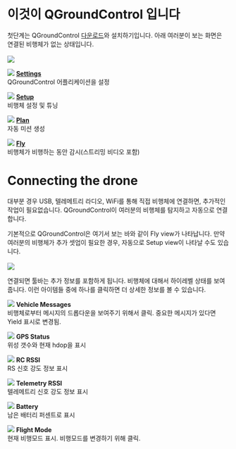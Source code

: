 # 이것이 QGroundControl 입니다
첫단계는 QGroundControl [다운로드](download_and_install.md)와 설치하기입니다. 아래 여러분이 보는 화면은 연결된 비행체가 없는 상태입니다.
<br>
<br>
![](BootToFly.jpg)
<br>

![](SettingsViewButton.jpg) **[Settings](../SettingsView/SettingsView.md)**
<br>QGroundControl 어플리케이션을 설정

![](SetupViewButton.jpg) **[Setup](../SetupView/SetupView.md)**
<br>비행체 설정 및 튜닝

![](PlanViewButton.jpg) **[Plan](../PlanView/PlanView.md)**
<br>자동 미션 생성

![](FlyViewButton.jpg) **[Fly](../FlyView/FlyView.md)**
<br>비행체가 비행하는 동안 감시(스트리밍 비디오 포함)

# Connecting the drone
대부분 경우 USB, 텔레메트리 라디오, WiFi를 통해 직접 비행체에 연결하면, 추가적인 작업이 필요없습니다. QGroundControl이 여러분의 비행체를 탐지하고 자동으로 연결합니다.

기본적으로 QGroundControl은 여기서 보는 바와 같이 Fly view가 나타납니다. 만약 여러분의 비행체가 추가 셋업이 필요한 경우, 자동으로 Setup view이 나타날 수도 있습니다.
<br>
<br>
![](ConnectedVehicle.jpg)
<br>

연결되면 툴바는 추가 정보를 포함하게 됩니다. 비행체에 대해서 하이레벨 상태를 보여줍니다. 이런 아이템들 중에 하나를 클릭하면 더 상세한 정보를 볼 수 있습니다.

![](MessageToolbar.jpg) **Vehicle Messages**
<br>비행체로부터 메시지의 드롭다운을 보여주기 위해서 클릭. 중요한 메시지가 있다면 Yield 표시로 변경됨.

![](GPSToolbar.jpg) **GPS Status**
<br>위성 갯수와 현재 hdop을 표시

![](RCToolbar.jpg) **RC RSSI** 
<br>RS 신호 강도 정보 표시

![](TelemetryToolbar.jpg) **Telemetry RSSI**
<br>텔레메트리 신호 강도 정보 표시

![](BatteryToolbar.jpg) **Battery**
<br>남은 배터리 퍼센트로 표시

![](FlightModeToolbar.jpg) **Flight Mode**
<br>현재 비행모드 표시. 비행모드를 변경하기 위해 클릭.

